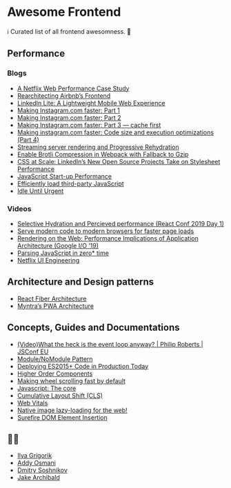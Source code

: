 # Awesome Frontend
:information_source: Curated list of all frontend awesomness. :rocket: 

Performance
-----------------------
### Blogs
* [A Netflix Web Performance Case Study](https://medium.com/dev-channel/a-netflix-web-performance-case-study-c0bcde26a9d9)
* [Rearchitecting Airbnb’s Frontend](https://medium.com/airbnb-engineering/rearchitecting-airbnbs-frontend-5e213efc24d2)
* [LinkedIn Lite: A Lightweight Mobile Web Experience](https://engineering.linkedin.com/blog/2018/03/linkedin-lite--a-lightweight-mobile-web-experience)
* [Making Instagram.com faster: Part 1](https://instagram-engineering.com/making-instagram-com-faster-part-1-62cc0c327538)
* [Making Instagram.com faster: Part 2](https://instagram-engineering.com/making-instagram-com-faster-part-2-f350c8fba0d4)
* [Making Instagram.com faster: Part 3 — cache first](https://instagram-engineering.com/making-instagram-com-faster-part-3-cache-first-6f3f130b9669)
* [Making instagram.com faster: Code size and execution optimizations (Part 4)](https://instagram-engineering.com/making-instagram-com-faster-code-size-and-execution-optimizations-part-4-57668be796a8)
* [Streaming server rendering and Progressive Rehydration](https://developers.google.com/web/updates/2019/02/rendering-on-the-web#progressive-rehydration)
* [Enable Brotli Compression in Webpack with Fallback to Gzip](https://medium.com/groww-engineering/enable-brotli-compression-in-webpack-with-fallback-to-gzip-397a57cf9fc6)
* [CSS at Scale: LinkedIn’s New Open Source Projects Take on Stylesheet Performance](https://engineering.linkedin.com/blog/2018/04/css-at-scale--linkedins-new-open-source-projects-take-on-stylesh)
* [JavaScript Start-up Performance](https://medium.com/reloading/javascript-start-up-performance-69200f43b201)
* [Efficiently load third-party JavaScript](https://web.dev/efficiently-load-third-party-javascript/)
* [Idle Until Urgent](https://philipwalton.com/articles/idle-until-urgent/)

### Videos

* [Selective Hydration and Percieved performance (React Conf 2019 Day 1)](https://www.youtube.com/watch?v=UxoX2faIgDQ&feature=youtu.be&t=3535)
* [Serve modern code to modern browsers for faster page loads](https://web.dev/codelab-serve-modern-code/)
* [Rendering on the Web: Performance Implications of Application Architecture (Google I/O ’19)](https://www.youtube.com/watch?v=k-A2VfuUROg&feature=youtu.be&t=960)
* [Parsing JavaScript in zero* time](https://www.youtube.com/watch?time_continue=5&v=D1UJgiG4_NI&feature=emb_logo)
* [Netflix UI Engineering](https://www.youtube.com/channel/UCGGRRqAjPm6sL3-WGBDnKJA/videos)

Architecture and Design patterns
--------------------------

* [React Fiber Architecture](https://github.com/acdlite/react-fiber-architecture)
* [Myntra’s PWA Architecture](https://medium.com/@nvkudva/myntras-pwa-architecture-1226670042af)


Concepts, Guides and Documentations
------------------

* [(Video)What the heck is the event loop anyway? | Philip Roberts | JSConf EU](https://www.youtube.com/watch?v=8aGhZQkoFbQ)
* [Module/NoModule Pattern](https://jakearchibald.com/2017/es-modules-in-browsers/#nomodule-for-backwards-compatibility)
* [Deploying ES2015+ Code in Production Today](https://philipwalton.com/articles/deploying-es2015-code-in-production-today/)
* [Higher Order Components](https://reactjs.org/docs/higher-order-components.html)
* [Making wheel scrolling fast by default](https://developers.google.com/web/updates/2019/02/scrolling-intervention)
* [Javascript: The core](http://dmitrysoshnikov.com/ecmascript/javascript-the-core/)
* [Cumulative Layout Shift (CLS)](https://web.dev/cls/)
* [Web Vitals](https://web.dev/vitals/)
* [Native image lazy-loading for the web!](https://addyosmani.com/blog/lazy-loading/)
* [Surefire DOM Element Insertion](https://www.paulirish.com/2011/surefire-dom-element-insertion/)

:technologist:
-----------------------------
* [Ilya Grigorik](https://www.igvita.com/)
* [Addy Osmani](https://addyosmani.com/)
* [Dmitry Soshnikov](http://dmitrysoshnikov.com/)
* [Jake Archibald](https://jakearchibald.com/)
